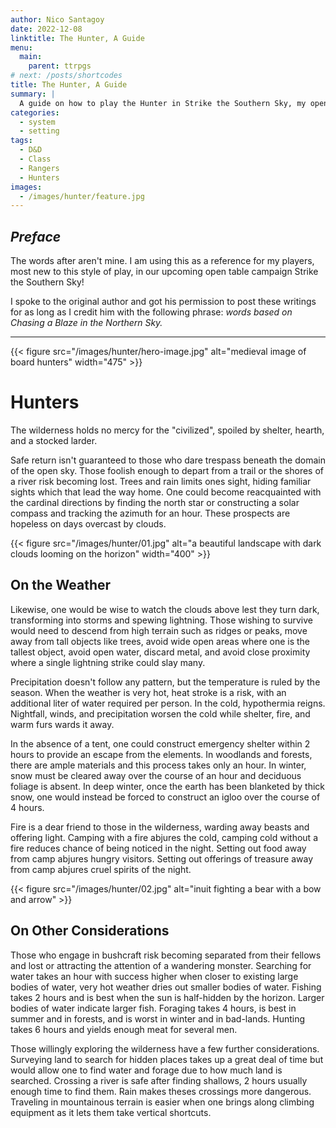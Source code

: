 ```yaml
---
author: Nico Santagoy
date: 2022-12-08
linktitle: The Hunter, A Guide
menu:
  main:
    parent: ttrpgs
# next: /posts/shortcodes
title: The Hunter, A Guide
summary: |
  A guide on how to play the Hunter in Strike the Southern Sky, my open table campaign.
categories:
  - system
  - setting
tags:
  - D&D
  - Class
  - Rangers
  - Hunters
images:
  - /images/hunter/feature.jpg
---
```


## *Preface*

The words after aren't mine. I am using this as a reference for my players, most new to this style of play, in our upcoming open table campaign Strike the Southern Sky!

I spoke to the original author and got his permission to post these writings for as long as I credit him with the following phrase: *words based on Chasing a Blaze in the Northern Sky.*

---

{{< figure src="/images/hunter/hero-image.jpg" alt="medieval image of board hunters" width="475" >}}

# Hunters

The wilderness holds no mercy for the "civilized", spoiled by shelter, hearth, and a stocked larder.

Safe return isn't guaranteed to those who dare trespass beneath the domain of the open sky. Those foolish enough to depart from a trail or the shores of a river risk becoming lost. Trees and rain limits ones sight, hiding familiar sights which that lead the way home. One could become reacquainted with the cardinal directions by finding the north star or constructing a solar compass and tracking the azimuth for an hour. These prospects are hopeless on days overcast by clouds.

{{< figure src="/images/hunter/01.jpg" alt="a beautiful landscape with dark clouds looming on the horizon" width="400" >}}

## On the Weather

Likewise, one would be wise to watch the clouds above lest they turn dark, transforming into storms and spewing lightning. Those wishing to survive would need to descend from high terrain such as ridges or peaks, move away from tall objects like trees, avoid wide open areas where one is the tallest object, avoid open water, discard metal, and avoid close proximity where a single lightning strike could slay many.

Precipitation doesn't follow any pattern, but the temperature is ruled by the season. When the weather is very hot, heat stroke is a risk, with an additional liter of water required per person. In the cold, hypothermia reigns. Nightfall, winds, and precipitation worsen the cold while shelter, fire, and warm furs wards it away.

In the absence of a tent, one could construct emergency shelter within 2 hours to provide an escape from the elements. In woodlands and forests, there are ample materials and this process takes only an hour. In winter, snow must be cleared away over the course of an hour and deciduous foliage is absent. In deep winter, once the earth has been blanketed by thick snow, one would instead be forced to construct an igloo over the course of 4 hours.

Fire is a dear friend to those in the wilderness, warding away beasts and offering light. Camping with a fire abjures the cold, camping cold without a fire reduces chance of being noticed in the night. Setting out food away from camp abjures hungry visitors. Setting out offerings of treasure away from camp abjures cruel spirits of the night.

{{< figure src="/images/hunter/02.jpg" alt="inuit fighting a bear with a bow and arrow" >}}

## On Other Considerations

Those who engage in bushcraft risk becoming separated from their fellows and lost or attracting the attention of a wandering monster. Searching for water takes an hour with success higher when closer to existing large bodies of water, very hot weather dries out smaller bodies of water. Fishing takes 2 hours and is best when the sun is half-hidden by the horizon. Larger bodies of water indicate larger fish. Foraging takes 4 hours, is best in summer and in forests, and is worst in winter and in bad-lands. Hunting takes 6 hours and yields enough meat for several men.

Those willingly exploring the wilderness have a few further considerations. Surveying land to search for hidden places takes up a great deal of time but would allow one to find water and forage due to how much land is searched. Crossing a river is safe after finding shallows, 2 hours usually enough time to find them. Rain makes theses crossings more dangerous. Traveling in mountainous terrain is easier when one brings along climbing equipment as it lets them take vertical shortcuts.

